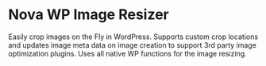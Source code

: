 Nova WP Image Resizer
===========

Easily crop images on the Fly in WordPress. Supports custom crop locations and updates image meta data on image creation to support 3rd party image optimization plugins. Uses all native WP functions for the image resizing.